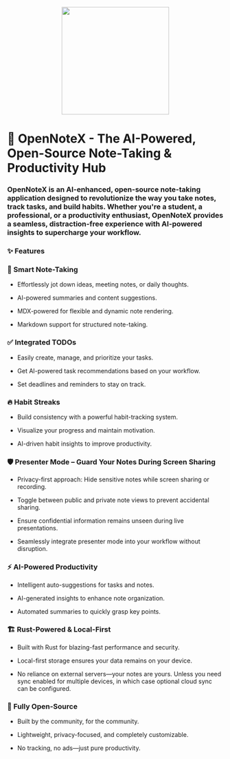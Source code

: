 <p align="center">
  <img src="https://github.com/user-attachments/assets/adc36a4e-5e67-49e9-b390-101ac704782e" style="height:250px;width:250px;" />

</p>

# 🚀 OpenNoteX - The AI-Powered, Open-Source Note-Taking & Productivity Hub

### OpenNoteX is an AI-enhanced, open-source note-taking application designed to revolutionize the way you take notes, track tasks, and build habits. Whether you're a student, a professional, or a productivity enthusiast, OpenNoteX provides a seamless, distraction-free experience with AI-powered insights to supercharge your workflow.


### ✨ Features

### 📝 Smart Note-Taking

- Effortlessly jot down ideas, meeting notes, or daily thoughts.

- AI-powered summaries and content suggestions.

- MDX-powered for flexible and dynamic note rendering.

- Markdown support for structured note-taking.

### ✅ Integrated TODOs

- Easily create, manage, and prioritize your tasks.

- Get AI-powered task recommendations based on your workflow.

- Set deadlines and reminders to stay on track.

### 🔥 Habit Streaks

- Build consistency with a powerful habit-tracking system.

- Visualize your progress and maintain motivation.

- AI-driven habit insights to improve productivity.

### 🛡️ Presenter Mode – Guard Your Notes During Screen Sharing

- Privacy-first approach: Hide sensitive notes while screen sharing or recording.

- Toggle between public and private note views to prevent accidental sharing.

- Ensure confidential information remains unseen during live presentations.

- Seamlessly integrate presenter mode into your workflow without disruption.

### ⚡ AI-Powered Productivity

- Intelligent auto-suggestions for tasks and notes.

- AI-generated insights to enhance note organization.

- Automated summaries to quickly grasp key points.

### 🏗️ Rust-Powered & Local-First

- Built with Rust for blazing-fast performance and security.

- Local-first storage ensures your data remains on your device.

- No reliance on external servers—your notes are yours. Unless you need sync enabled for multiple devices, in which case optional cloud sync can be configured.

### 🌟 Fully Open-Source

- Built by the community, for the community.

- Lightweight, privacy-focused, and completely customizable.

- No tracking, no ads—just pure productivity.
